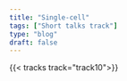 ```yaml
---
title: "Single-cell"
tags: ["Short talks track"]
type: "blog"
draft: false
---
```


{{< tracks track="track10">}}


